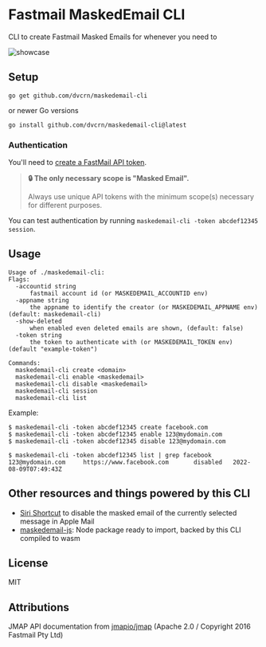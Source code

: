 # Fastmail MaskedEmail CLI

CLI to create Fastmail Masked Emails for whenever you need to

![showcase](./showcase.gif)

## Setup

```
go get github.com/dvcrn/maskedemail-cli
```

or newer Go versions

```
go install github.com/dvcrn/maskedemail-cli@latest
```

### Authentication
You'll need to [create a FastMail API token](https://beta.fastmail.com/settings/security/tokens).

> **🔒 The only necessary scope is "Masked Email".**
>
> Always use unique API tokens with the minimum scope(s) necessary for different purposes.

You can test authentication by running `maskedemail-cli -token abcdef12345 session`.

## Usage

```
Usage of ./maskedemail-cli:
Flags:
  -accountid string
      fastmail account id (or MASKEDEMAIL_ACCOUNTID env)
  -appname string
      the appname to identify the creator (or MASKEDEMAIL_APPNAME env) (default: maskedemail-cli)
  -show-deleted
      when enabled even deleted emails are shown, (default: false)
  -token string
      the token to authenticate with (or MASKEDEMAIL_TOKEN env) (default "example-token")

Commands:
  maskedemail-cli create <domain>
  maskedemail-cli enable <maskedemail>
  maskedemail-cli disable <maskedemail>
  maskedemail-cli session
  maskedemail-cli list
```

Example:

```
$ maskedemail-cli -token abcdef12345 create facebook.com
$ maskedemail-cli -token abcdef12345 enable 123@mydomain.com
$ maskedemail-cli -token abcdef12345 disable 123@mydomain.com

$ maskedemail-cli -token abcdef12345 list | grep facebook
123@mydomain.com     https://www.facebook.com       disabled   2022-08-09T07:49:43Z
```

## Other resources and things powered by this CLI 

- [Siri Shortcut](https://www.icloud.com/shortcuts/973a2453b95d4dab97db950260283f4d) to disable the masked email of the currently selected message in Apple Mail
- [maskedemail-js](https://github.com/dvcrn/maskedemail-js): Node package ready to import, backed by this CLI compiled to wasm

## License

MIT

## Attributions

JMAP API documentation from [jmapio/jmap][] (Apache 2.0 / Copyright 2016 Fastmail Pty Ltd)

[jmapio/jmap]: https://github.com/jmapio/jmap
